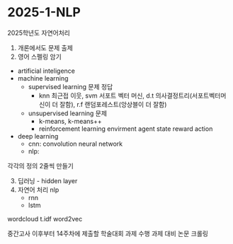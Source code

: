 # 2025-1-NLP
2025학년도 자연어처리

1. 개론에서도 문제 출제
3. 영어 스펠링 암기

- artificial inteligence
- machine learning
  - supervised learning 문제 정답
    - knn 최근접 이웃, svm 서포트 벡터 머신, d.t 의사결정트리(서포트벡터머신이 더 잘함), r.f 랜덤포레스트(앙상블이 더 잘함)
  - unsupervised learning 문제
    - k-means, k-means++
    - reinforcement learning envirment agent state reward action
- deep learning
  - cnn: convolution neural network
  - nlp: 
 
각각의 정의 2줄씩 만들기

3. 딥러닝 - hidden layer
4. 자연어 처리 nlp
   - rnn
   - lstm


wordcloud
t.idf
word2vec

중간고사 이후부터 14주차에 제출할 학술대회 과제 수행
과제 대비 논문 크롤링

